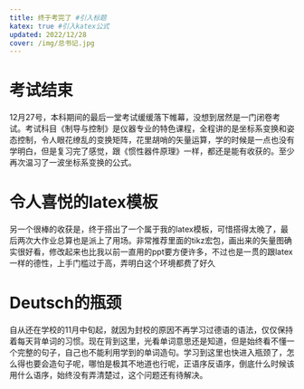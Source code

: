 ```yaml
---
title: 终于考完了 #引入标题
katex: true #引入katex公式
updated: 2022/12/28
cover: /img/总书记.jpg
---
```

# 考试结束
12月27号，本科期间的最后一堂考试缓缓落下帷幕，没想到居然是一门闭卷考试。考试科目《制导与控制》是仪器专业的特色课程，全程讲的是坐标系变换和姿态控制，令人眼花缭乱的变换矩阵，花里胡哨的矢量运算，学的时候是一点也没有学明白，但是复习完了感觉，跟《惯性器件原理》一样，都还是能有收获的。至少再次温习了一波坐标系变换的公式。
# 令人喜悦的latex模板
另一个很棒的收获是，终于搭出了一个属于我的latex模板，可惜搭得太晚了，最后两次大作业总算也是派上了用场。非常推荐里面的tikz宏包，画出来的矢量图确实很好看，修改起来也比我以前一直用的ppt要方便许多，不过也是一贯的跟latex一样的德性，上手门槛过于高，弄明白这个环境都费了好久
# Deutsch的瓶颈
自从还在学校的11月中旬起，就因为封校的原因不再学习过德语的语法，仅仅保持着每天背单词的习惯。现在背到这里，光看单词意思还是知道，但是始终看不懂一个完整的句子，自己也不能利用学到的单词造句。学习到这里也快进入瓶颈了，怎么得也要会造句子呢，哪怕是极其不地道也行呢，正语序反语序，倒底什么时候该用什么语序，始终没有弄清楚过，这个问题还有待解决。

